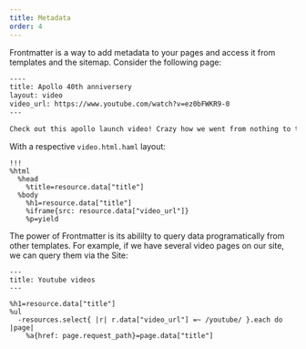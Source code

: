```yaml
---
title: Metadata
order: 4
---
```


Frontmatter is a way to add metadata to your pages and access it from templates and the sitemap. Consider the following page:

```md
----
title: Apollo 40th anniversery
layout: video
video_url: https://www.youtube.com/watch?v=ez0bFWKR9-0
---

Check out this apollo launch video! Crazy how we went from nothing to the moon in under a decade.
```

With a respective `video.html.haml` layout:

```haml
!!!
%html
  %head
    %title=resource.data["title"]
  %body
    %h1=resource.data["title"]
    %iframe{src: resource.data["video_url"]}
    %p=yield
```

The power of Frontmatter is its abililty to query data programatically from other templates. For example, if we have several video pages on our site, we can query them via the Site:

```haml
---
title: Youtube videos
---

%h1=resource.data["title"]
%ul
  -resources.select{ |r| r.data["video_url"] =~ /youtube/ }.each do |page|
    %a{href: page.request_path}=page.data["title"]
```
